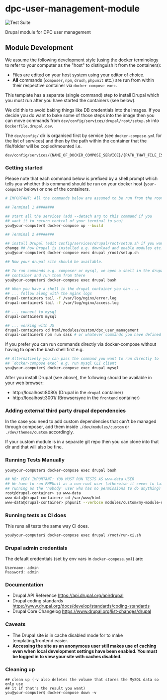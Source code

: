 # dpc-user-management-module

![Test Suite](https://github.com/ackama/dpc-user-management-module/workflows/Test%20Suite/badge.svg)

Drupal module for DPC user management

## Module Development

We assume the following development style (using the docker terminology to
refer to your computer as the "host" to distinguish it from the containers):

* Files are edited on your host system using your editor of choice.
* **All** commands (`composer`, `npm`, `drush`, `phpunit` etc.) are run from
  within their respective container via `docker-compose exec`.

This template has a separate (single command) step to install Drupal which
you must run after you have started the containers (see below).

We did this to avoid baking things like DB credentials into the images. If you
decide you do want to bake some of those steps into the image then you can move
commands from `dev/config/services/drupal/root/setup.sh` into `Dockerfile.drupal.dev`.

The `dev/config/` dir is organised first by service (see `docker-compose.yml` for
the list of services) and then by the path within the container that the
file/folder will be copied/mounted i.e.

```
dev/config/services/{NAME_OF_DOCKER_COMPOSE_SERVICE}/{PATH_THAT_FILE_IS_COPIED_OR_MOUNTED_IN_THE_SERVICE}
```

### Getting started

Please note that each command below is prefixed by a shell prompt which tells
you whether this command should be run on your docker host (`your-computer`
below) or one of the containers.

```sh
# IMPORTANT: All the commands below are assumed to be run from the root directory

## Terminal 1 ########

## start all the services (add --detach arg to this command if you
## want it to return control of your terminal to you)
you@your-computer$ docker-compose up --build

## Terminal 2 ########

## install Drupal (edit config/services/drupal/root/setup.sh if you want to
change ## how Drupal is installed e.g. download and enable modules etc.)
you@your-computer$ docker-compose exec drupal /root/setup.sh

## Now your drupal site should be available.

## To run commands e.g. composer or mysql, we open a shell in the drupal
## container and run them from there
you@your-computer$ docker-compose exec drupal bash

## When you have a shell in the drupal container you can ...
## ... follow along with the nginx logs
drupal-container$ tail -f /var/log/nginx/error.log
drupal-container$ tail -f /var/log/nginx/access.log

## ... connect to mysql
drupal-container$ mysql

## ... working with JS
drupal-container$ cd html/modules/custom/dpc_user_management
drupal-container$ npm run sass # or whatever commands you have defined in npm
```

If you prefer you can run commands directly via docker-compose without having to open the bash shell first e.g.

```sh
## Alternatively you can pass the command you want to run directly to
## `docker-compose exec` e.g. run mysql CLI client
you@your-computer$ docker-compose exec drupal mysql
```

After you install Drupal (see above), the following should be available in your web browser:

* http://localhost:8080/ (Drupal in the `drupal` container)
* http://localhost:3001/ (Browsersync in the `frontend` container)

### Adding external third party drupal dependencies

In the case you need to add custom dependencies that can't be managed through composer,
add them inside `./dev/modules/custom` or `./dev/themes/custom` accordingly.

If your custom module is in a separate git repo then you can clone into that dir and that will also be fine.

### Running Tests Manually

```sh
you@your-computer$ docker-compose exec drupal bash

## NB: VERY IMPORTANT: YOU MUST RUN TESTS AS www-data USER
## We have to run PHPUnit as a non-root user (otherwise it seems to fall back to
## running as the 'nobody' user who has no permissions to do anything)
root@drupal-container> su www-data
www-data@drupal-container> cd /var/www/html
www-data@drupal-container> phpunit --verbose modules/custom/my-module-under-development/
```

### Running tests as CI does

This runs all tests the same way CI does.

```sh
you@your-computer$ docker-compose exec drupal /root/run-ci.sh
```

### Drupal admin credentials

The default credentials (set by env vars in `docker-compose.yml`) are:

    Username: admin
    Password: admin

### Documentation

* Drupal API Reference https://api.drupal.org/api/drupal
* Drupal coding standards https://www.drupal.org/docs/develop/standards/coding-standards
* Drupal Core Changelog https://www.drupal.org/list-changes/drupal

### Caveats

* The Drupal site is in cache disabled mode for to make templating/frontend
  easier.
* **Accessing the site as an anonymous user still makes use of caching
  even when local development settings have been enabled. You must be logged in
  to view your site with caches disabled.**

### Cleaning up

```
## clean up (-v also deletes the volume that stores the MySQL data so only use
## it if that's the result you want)
you@your-computer$ docker-compose down -v
```
